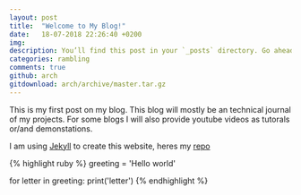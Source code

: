 ```yaml
---
layout: post
title:  "Welcome to My Blog!"
date:   18-07-2018 22:26:40 +0200
img:
description: You’ll find this post in your `_posts` directory. Go ahead and edit it and re-build the site to see your changes.
categories: rambling
comments: true
github: arch
gitdownload: arch/archive/master.tar.gz
---
```

This is my first post on my blog.
This blog will mostly be an technical journal of my projects.
For some blogs I will also provide youtube videos as tutorals or/and demonstations.



I am using [Jekyll][jekyll] to create this website, heres my [repo][repo]

{% highlight ruby %}
greeting = 'Hello world'

for letter in greeting:
  print('letter')
{% endhighlight %}


[jekyll]: https://jekyllrb.com/
[repo]: https://github.com/fordetek/blog_jekyll
